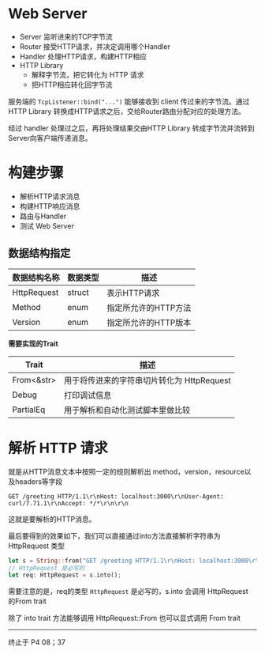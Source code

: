 # Web Server 

- Server 
  监听进来的TCP字节流
- Router
  接受HTTP请求，并决定调用哪个Handler
- Handler
  处理HTTP请求，构建HTTP相应
- HTTP Library
  - 解释字节流，把它转化为 HTTP 请求
  - 把HTTP相应转化回字节流

服务端的 `TcpListener::bind("...")` 能够接收到 client 传过来的字节流。通过 HTTP Library 转换成HTTP请求之后，交给Router路由分配对应的处理方法。

经过 handler 处理过之后，再将处理结果交由HTTP Library 转成字节流并流转到Server向客户端传递消息。

# 构建步骤

- 解析HTTP请求消息
- 构建HTTP响应消息
- 路由与Handler
- 测试 Web Server

## 数据结构指定


| 数据结构名称 | 数据类型 | 描述 |
| -------- | ----- |-- |
|HttpRequest | struct | 表示HTTP请求 |
| Method | enum | 指定所允许的HTTP方法 |
| Version | enum | 指定所允许的HTTP版本 |


**需要实现的Trait**

| Trait | 描述 |
| --- | --- |
| From<&str> | 用于将传进来的字符串切片转化为 HttpRequest |
| Debug | 打印调试信息  |
| PartialEq | 用于解析和自动化测试脚本里做比较 |

# 解析 HTTP 请求

就是从HTTP消息文本中按照一定的规则解析出 method，version，resource以及headers等字段

`GET /greeting HTTP/1.1\r\nHost: localhost:3000\r\nUser-Agent: curl/7.71.1\r\nAccept: */*\r\n\r\n`

这就是要解析的HTTP消息。

最后要得到的效果如下，我们可以直接通过into方法直接解析字符串为 HttpRequest 类型

```Rust
let s = String::from("GET /greeting HTTP/1.1\r\nHost: localhost:3000\r\nUser-Agent: curl/7.71.1\r\nAccept: */*\r\n\r\n");
// HttpRequest 是必写的
let req: HttpRequest = s.into();

```

需要注意的是，req的类型 `HttpRequest` 是必写的，s.into 会调用 HttpRequest 的From trait

除了 into trait 方法能够调用 HttpRequest::From 也可以显式调用 From trait

---

终止于 P4 08；37

